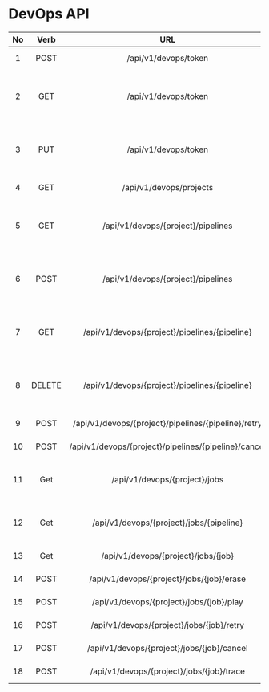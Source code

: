 # DevOps API
|No|Verb |URL|Params|Description|
|:-:|:-:|:-:|:-:|:-:|
|1| POST | /api/v1/devops/token | {token: TOKEN} | Create a SCM token |
|2| GET | /api/v1/devops/token | - | Get the SCM token of the current user |
|3| PUT | /api/v1/devops/token | {token: TOKEN} | Update the SCM token of the current user |
|4| GET | /api/v1/devops/projects | - | Get the list of projects|
|5| GET | /api/v1/devops/{project}/pipelines | - | Get the list of pipelines of a specific project|
|6| POST | /api/v1/devops/{project}/pipelines | - | Trigger a new pipeline of a specific project|
|7| GET | /api/v1/devops/{project}/pipelines/{pipeline} | - | Get a specific pipeline of a specific project|
|8| DELETE | /api/v1/devops/{project}/pipelines/{pipeline} | - | Delete a specific pipeline of a specific project|
|9| POST | /api/v1/devops/{project}/pipelines/{pipeline}/retry | - | Retry a pipeline|
|10| POST | /api/v1/devops/{project}/pipelines/{pipeline}/cancel | - | Cancel a pipeline|
|11| Get | /api/v1/devops/{project}/jobs | - | Get the list of jobs of a specific project|
|12| Get | /api/v1/devops/{project}/jobs/{pipeline} | - | Get the list of jobs of a specific pipeline|
|13| Get | /api/v1/devops/{project}/jobs/{job} | - | Get a specific job|
|14| POST | /api/v1/devops/{project}/jobs/{job}/erase | - | Erase a specific job|
|15| POST | /api/v1/devops/{project}/jobs/{job}/play | - | Play a specific job|
|16| POST | /api/v1/devops/{project}/jobs/{job}/retry | - | Retry a specific job|
|17| POST | /api/v1/devops/{project}/jobs/{job}/cancel | - | Cancel a specific job|
|18| POST | /api/v1/devops/{project}/jobs/{job}/trace | - | Trace a specific job|
